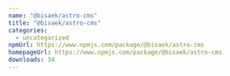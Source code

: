 ```yaml
---
name: "@bisaek/astro-cms"
title: "@bisaek/astro-cms"
categories:
  - uncategorized
npmUrl: https://www.npmjs.com/package/@bisaek/astro-cms
homepageUrl: https://www.npmjs.com/package/@bisaek/astro-cms
downloads: 34
---
```

